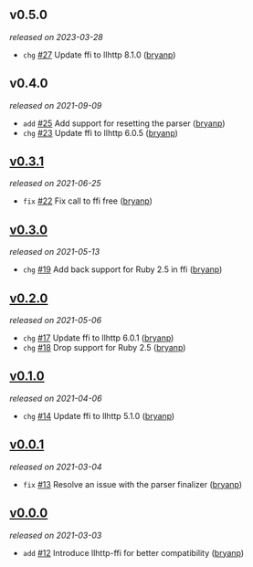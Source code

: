 ## v0.5.0

*released on 2023-03-28*

  * `chg` [#27](https://github.com/bryanp/llhttp/pull/27) Update ffi to llhttp 8.1.0 ([bryanp](https://github.com/bryanp))

## v0.4.0

*released on 2021-09-09*

  * `add` [#25](https://github.com/bryanp/llhttp/pull/25) Add support for resetting the parser ([bryanp](https://github.com/bryanp))
  * `chg` [#23](https://github.com/bryanp/llhttp/pull/23) Update ffi to llhttp 6.0.5 ([bryanp](https://github.com/bryanp))

## [v0.3.1](https://github.com/bryanp/llhttp/releases/tag/2021-06-25)

*released on 2021-06-25*

  * `fix` [#22](https://github.com/bryanp/llhttp/pull/22) Fix call to ffi free ([bryanp](https://github.com/bryanp))

## [v0.3.0](https://github.com/bryanp/llhttp/releases/tag/2021-05-13)

*released on 2021-05-13*

  * `chg` [#19](https://github.com/bryanp/llhttp/pull/19) Add back support for Ruby 2.5 in ffi ([bryanp](https://github.com/bryanp))

## [v0.2.0](https://github.com/bryanp/llhttp/releases/tag/2021-05-06)

*released on 2021-05-06*

  * `chg` [#17](https://github.com/bryanp/llhttp/pull/17) Update ffi to llhttp 6.0.1 ([bryanp](https://github.com/bryanp))
  * `chg` [#18](https://github.com/bryanp/llhttp/pull/18) Drop support for Ruby 2.5 ([bryanp](https://github.com/bryanp))

## [v0.1.0](https://github.com/bryanp/llhttp/releases/tag/2021-04-06)

*released on 2021-04-06*

  * `chg` [#14](https://github.com/bryanp/llhttp/pull/14) Update ffi to llhttp 5.1.0 ([bryanp](https://github.com/bryanp))

## [v0.0.1](https://github.com/bryanp/llhttp/releases/tag/2021-03-04)

*released on 2021-03-04*

  * `fix` [#13](https://github.com/bryanp/llhttp/pull/13) Resolve an issue with the parser finalizer ([bryanp](https://github.com/bryanp))

## [v0.0.0](https://github.com/bryanp/llhttp/releases/tag/2021-03-03)

*released on 2021-03-03*

  * `add` [#12](https://github.com/bryanp/llhttp/pull/12) Introduce llhttp-ffi for better compatibility ([bryanp](https://github.com/bryanp))


